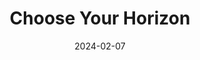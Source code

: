 ---  
layout: startup_page  
title: "Choose Your Horizon"  
id: "chooseyourhorizon.com"  
permalink: "/chooseyourhorizonchooseyourhorizon.com02072024/"  
website: "https://www.chooseyourhorizon.com/"  
funding_round: "Crowdfunding"  
funding_amount: "$580K"  
investors: "Mike Mumola, Luis Berruga"  
about: "Choose Your Horizon operates a telehealth platform connecting clinicians with patients needing psychedelic therapies for anxiety, depression, and PTSD. The platform facilitates safe at-home treatments using telemedicine technologies. The company focuses on creating effective, affordable, and accessible therapeutic customer journeys."  
markets: "Healthtech, Psychedelic Therapy, Telehealth"  
hq: "Austin, Texas, United States"  
founded_year: "2021"  
linkedin: "https://www.linkedin.com/company/choose-your-horizon"  
twitter: "https://twitter.com/KetamineChoose"  
instagram: ""  
facebook: "https://www.facebook.com/ChooseYourHorizon"  
crunchbase: "https://www.crunchbase.com/organization/choose-ketamine"  
pitchbook: "https://pitchbook.com/profiles/company/518449-24"  

date_display: "07-Feb-2024"  
date: "2024-02-07"

# SEO Optimization  
meta_title: "Choose Your Horizon - Crowdfunding Funding ($580K)"  
meta_description: "Choose Your Horizon, Choose Your Horizon operates a telehealth platform connecting clinicians with patients needing psychedelic therapies for anxiety, depression, and PTSD..."  
meta_keywords: "Choose Your Horizon, Healthtech, Psychedelic Therapy, Telehealth, Crowdfunding funding"  
canonical_url: "https://startup.projectstartups.com/chooseyourhorizonchooseyourhorizon.com02072024/"  
---